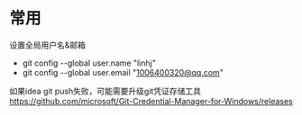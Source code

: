 # 常用

设置全局用户名&邮箱

- git config --global user.name "linhj"
- git config --global user.email "1006400320@qq.com"


如果idea git push失败，可能需要升级git凭证存储工具
https://github.com/microsoft/Git-Credential-Manager-for-Windows/releases

 
